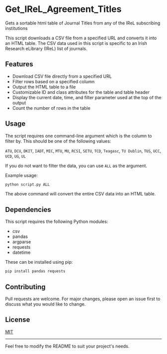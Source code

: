 # Get_IReL_Agreement_Titles
Gets a sortable html table of Journal Titles from any of the IReL subscribing institutions

This script downloads a CSV file from a specified URL and converts it into an HTML table. The CSV data used in this script is specific to an Irish Research eLibrary (IReL) list of journals.

## Features

- Download CSV file directly from a specified URL
- Filter rows based on a specified column
- Output the HTML table to a file
- Customizable ID and class attributes for the table and table header
- Display the current date, time, and filter parameter used at the top of the output
- Count the number of rows in the table

## Usage

The script requires one command-line argument which is the column to filter by. This should be one of the following values:

`ATU`, `DCU`, `DKIT`, `IADT`, `MIC`, `MTU`, `MU`, `RCSI`, `SETU`, `TCD`, `Teagasc`, `TU Dublin`, `TUS`, `UCC`, `UCD`, `UG`, `UL`

If you do not want to filter the data, you can use `ALL` as the argument.

Example usage:

```bash
python script.py ALL
```

The above command will convert the entire CSV data into an HTML table.

## Dependencies

This script requires the following Python modules:

- csv
- pandas
- argparse
- requests
- datetime

These can be installed using pip:

```bash
pip install pandas requests
```

## Contributing

Pull requests are welcome. For major changes, please open an issue first to discuss what you would like to change.

## License

[MIT](https://choosealicense.com/licenses/mit/)

--- 

Feel free to modify the README to suit your project's needs.
